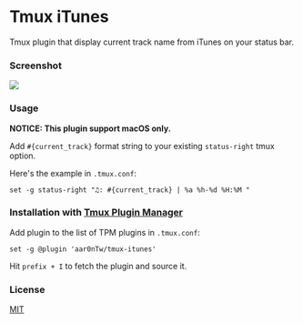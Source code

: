 # Tmux iTunes

Tmux plugin that display current track name from iTunes on your status bar.

### Screenshot

![](/screenshots/tmux-itunes.png)

### Usage
__NOTICE: This plugin support macOS only.__

Add `#{current_track}` format string to your existing `status-right` tmux
option.

Here's the example in `.tmux.conf`:

    set -g status-right "♫: #{current_track} | %a %h-%d %H:%M "
    
### Installation with [Tmux Plugin Manager](https://github.com/tmux-plugins/tpm) 

Add plugin to the list of TPM plugins in `.tmux.conf`:

    set -g @plugin 'aar0nTw/tmux-itunes'

Hit `prefix + I` to fetch the plugin and source it.

### License

[MIT](/LICENSE)
